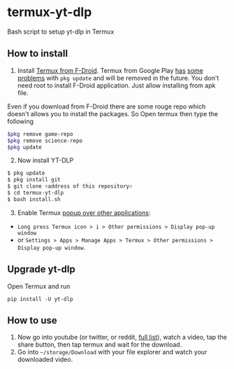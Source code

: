 # termux-yt-dlp

Bash script to setup yt-dlp in Termux

## How to install

1. Install [Termux from F-Droid](https://wiki.termux.com/wiki/Installing_from_F-Droid). Termux from Google Play [has](https://github.com/termux/termux-app/issues/2067) [some](https://www.reddit.com/r/termux/comments/msn5rr/pkg_update_fails/) [problems](https://stackoverflow.com/questions/67647518/i-want-to-ask-how-to-fix-this-termux-repository/68881710#68881710) with `pkg update` and will be removed in the future. You don't need root to install F-Droid application. Just allow installing from apk file.

Even if you download from F-Droid there are some rouge repo which doesn't allows you to install the packages.
So Open termux then type the following
```bash
$pkg remove game-repo
$pkg remove science-repo
$pkg update
```
2. Now install YT-DLP

```bash
$ pkg update
$ pkg install git
$ git clone <address of this repository>
$ cd termux-yt-dlp
$ bash install.sh
```

3. Enable Termux [popup over other applications](https://bubble.dynalogix.eu/enable-display-pop-up-windows-on-new-xiaomi-phones/):

- `Long press Termux icon > i > Other permissions > Display pop-up window`
- or `Settings > Apps > Manage Apps > Termux > Other permissions > Display pop-up window`.

## Upgrade yt-dlp

Open Termux and run

`pip install -U yt-dlp`

## How to use

1. Now go into youtube (or twitter, or reddit, [full list](https://ytdl-org.github.io/youtube-dl/supportedsites.html)), watch a video, tap the share button, then tap termux and wait for the download.
2. Go into `~/storage/Download` with your file explorer and watch your downloaded video.
